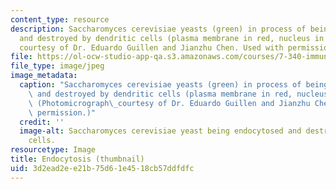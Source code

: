 ```yaml
---
content_type: resource
description: Saccharomyces cerevisiae yeasts (green) in process of being endocytosed
  and destroyed by dendritic cells (plasma membrane in red, nucleus in blue). (Photomicrograph
  courtesy of Dr. Eduardo Guillen and Jianzhu Chen. Used with permission.)
file: https://ol-ocw-studio-app-qa.s3.amazonaws.com/courses/7-340-immune-evasion-how-sneaky-pathogens-avoid-host-surveillance-spring-2004/3d2ead2ee21b75d61e4518cb57ddfdfc_7-340s04-th.jpg
file_type: image/jpeg
image_metadata:
  caption: "Saccharomyces cerevisiae yeasts (green) in process of being endocytosed\
    \ and destroyed by dendritic cells (plasma membrane in red, nucleus in blue).\
    \ (Photomicrograph\_courtesy of Dr. Eduardo Guillen and Jianzhu Chen. Used with\
    \ permission.)"
  credit: ''
  image-alt: Saccharomyces cerevisiae yeast being endocytosed and destroyed by dendritic
    cells.
resourcetype: Image
title: Endocytosis (thumbnail)
uid: 3d2ead2e-e21b-75d6-1e45-18cb57ddfdfc
---
```

